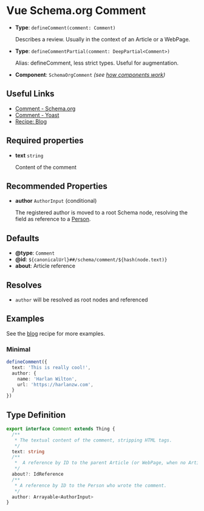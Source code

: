 # Vue Schema.org Comment

- **Type**: `defineComment(comment: Comment)`

  Describes a review. Usually in the context of an Article or a WebPage.

- **Type**: `defineCommentPartial(comment: DeepPartial<Comment>)`

  Alias: defineComment, less strict types. Useful for augmentation.

- **Component**: `SchemaOrgComment` _(see [how components work](/components/))_


## Useful Links

- [Comment - Schema.org](https://schema.org/Comment)
- [Comment - Yoast](https://developer.yoast.com/features/schema/pieces/comment)
- [Recipe: Blog](/guide/recipes/blog)

## Required properties

- **text** `string`

  Content of the comment

## Recommended Properties


- **author** `AuthorInput` (conditional)

  The registered author is moved to a root Schema node, resolving the field as reference to a [Person](/api/schema/person).


## Defaults

- **@type**: `Comment`
- **@id**: `${canonicalUrl}##/schema/comment/${hash(node.text)}`
- **about**: Article reference

## Resolves

- `author` will be resolved as root nodes and referenced

## Examples

See the [blog](/guide/recipes/blog) recipe for more examples.

### Minimal

```ts
defineComment({
  text: 'This is really cool!',
  author: {
    name: 'Harlan Wilton',
    url: 'https://harlanzw.com',
  }
})
```

## Type Definition

```ts
export interface Comment extends Thing {
  /**
   * The textual content of the comment, stripping HTML tags.
   */
  text: string
  /**
   *  A reference by ID to the parent Article (or WebPage, when no Article is present).
   */
  about?: IdReference
  /**
   * A reference by ID to the Person who wrote the comment.
   */
  author: Arrayable<AuthorInput>
}
```
